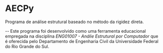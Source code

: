 # AECPy
Programa de análise estrutural baseado no método da rigidez direta.

--
Este programa foi desenvolvido como uma ferramenta educacional empregada na disciplina *ENG01007 - Análie Estrutural por Computador* que é oferecida pelo Departamento de Engenharia Civil da Universidade Federal do Rio Grande do Sul.
 
